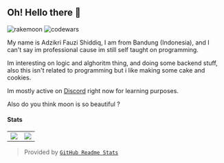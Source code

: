 ## Oh! Hello there 👋

<img src="https://komarev.com/ghpvc/?username=Rakemoon" alt="rakemoon" /> <img src="https://www.codewars.com/users/Rakemoon/badges/micro" alt="codewars"/>

My name is Adzikri Fauzi Shiddiq, I am from Bandung (Indonesia),
and I can't say im professional cause im still self taught on programming.

Im interesting on logic and alghoritm thing, and doing some backend stuff,
also this isn't related to programming but i like making some cake and cookies.

Im mostly active on [Discord] right now for learning purposes.

Also do you think moon is so beautiful ?

#### Stats

<table>
  <tr>
    <td align="center" style="padding=0;width=50%;">
      <img align="center" style="padding=0;" src="https://grs.quantumly.dev/api/?username=Rakemoon&show_icons=true&title_color=4F8CC9&text_color=9f9f9f&bg_color=00000000&hide_border=true&icon_color=4F8CC9&hide_title=true&count_private=true" />
    </td>
    <td align="center" style="padding=0;width=50%;">
      <img align="center" style="padding=0;" src="https://grs.quantumly.dev/api/top-langs/?username=Rakemoon&layout=compact&show_icons=true&title_color=4F8CC9&text_color=9f9f9f&bg_color=00000000&hide_border=true&icon_color=00000000&count_private=true" />
    </td>
  </tr>
</table>

> Provided by [`GitHub Readme Stats`]

[Discord]:               https://discord.com
[`GitHub Readme Stats`]: https://github.com/anuraghazra/github-readme-stats
